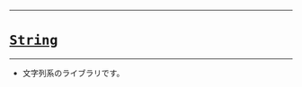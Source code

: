 _____

# [`String`](https://github.com/titan-23/Library_py/tree/main/String)

_____

- 文字列系のライブラリです。

